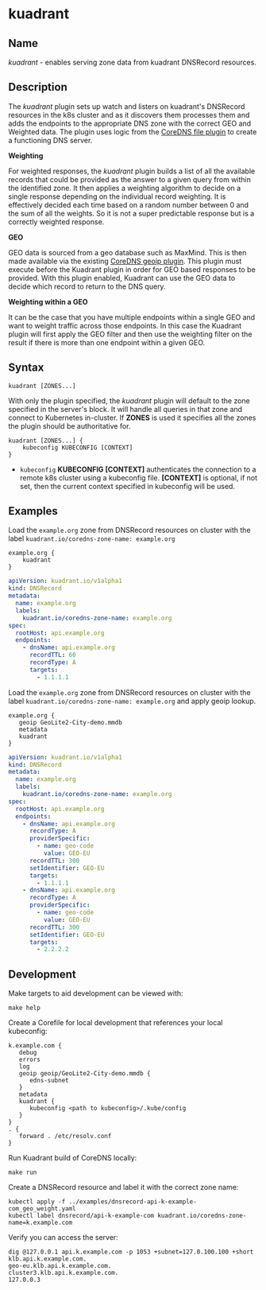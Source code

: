 # kuadrant

## Name

*kuadrant* - enables serving zone data from kuadrant DNSRecord resources.

## Description

The *kuadrant* plugin sets up watch and listers on kuadrant's DNSRecord resources in the k8s cluster and as it discovers
them processes them and adds the endpoints to the appropriate DNS zone with the correct GEO and Weighted data.
The plugin uses logic from the [CoreDNS file plugin](https://github.com/coredns/coredns/tree/master/plugin/file) to create a functioning DNS server.

**Weighting**

For weighted responses, the *kuadrant* plugin builds a list of all the available records that could be provided as the
answer to a given query from within the identified zone. It then applies a weighting algorithm to decide on a single
response depending on the individual record weighting. It is effectively decided each time based on a random number
between 0 and the sum of all the weights. So it is not a super predictable response but is a correctly weighted response.

**GEO**

GEO data is sourced from a geo database such as MaxMind. This is then made available via the existing
[CoreDNS geoip plugin](https://coredns.io/plugins/geoip/). This plugin must execute before the Kuadrant plugin in order
for GEO based responses to be provided. With this plugin enabled, Kuadrant can use the GEO data to decide which record
to return to the DNS query.

**Weighting within a GEO**

It can be the case that you have multiple endpoints within a single GEO and want to weight traffic across those
endpoints. In this case the Kuadrant plugin will first apply the GEO filter and then use the weighting filter on the
result if there is more than one endpoint within a given GEO.

## Syntax

```
kuadrant [ZONES...]
```

With only the plugin specified, the *kuadrant* plugin will default to the zone specified in
the server's block. It will handle all queries in that zone and connect to Kubernetes in-cluster. If **ZONES** is used
it specifies all the zones the plugin should be authoritative for.

```
kuadrant [ZONES...] {
    kubeconfig KUBECONFIG [CONTEXT]
}
```

* `kubeconfig` **KUBECONFIG [CONTEXT]** authenticates the connection to a remote k8s cluster using a kubeconfig file.
  **[CONTEXT]** is optional, if not set, then the current context specified in kubeconfig will be used.

## Examples

Load the `example.org` zone from DNSRecord resources on cluster with the label `kuadrant.io/coredns-zone-name: example.org`

```corefile
example.org {
    kuadrant
}
```

```yaml
apiVersion: kuadrant.io/v1alpha1
kind: DNSRecord
metadata:
  name: example.org
  labels:
    kuadrant.io/coredns-zone-name: example.org
spec:
  rootHost: api.example.org
  endpoints:
    - dnsName: api.example.org
      recordTTL: 60
      recordType: A
      targets:
        - 1.1.1.1
```

Load the `example.org` zone from DNSRecord resources on cluster with the label `kuadrant.io/coredns-zone-name: example.org` and 
apply geoip lookup.

```corefile
example.org {
   geoip GeoLite2-City-demo.mmdb
   metadata
   kuadrant
}
```

```yaml
apiVersion: kuadrant.io/v1alpha1
kind: DNSRecord
metadata:
  name: example.org
  labels:
    kuadrant.io/coredns-zone-name: example.org
spec:
  rootHost: api.example.org
  endpoints:
    - dnsName: api.example.org
      recordType: A
      providerSpecific:
        - name: geo-code
          value: GEO-EU
      recordTTL: 300
      setIdentifier: GEO-EU
      targets:
        - 1.1.1.1
    - dnsName: api.example.org
      recordType: A
      providerSpecific:
        - name: geo-code
          value: GEO-EU
      recordTTL: 300
      setIdentifier: GEO-EU
      targets:
        - 2.2.2.2
```

## Development

Make targets to aid development can be viewed with:
```shell
make help
```

Create a Corefile for local development that references your local kubeconfig:
```corefile
k.example.com {
   debug
   errors
   log
   geoip geoip/GeoLite2-City-demo.mmdb {
      edns-subnet
   }
   metadata
   kuadrant {
      kubeconfig <path to kubeconfig>/.kube/config
   }
}
. {
   forward . /etc/resolv.conf
}
```

Run Kuadrant build of CoreDNS locally:
```shell
make run
```

Create a DNSRecord resource and label it with the correct zone name:
```shell
kubectl apply -f ../examples/dnsrecord-api-k-example-com_geo_weight.yaml
kubectl label dnsrecord/api-k-example-com kuadrant.io/coredns-zone-name=k.example.com
```

Verify you can access the server:
```shell
dig @127.0.0.1 api.k.example.com -p 1053 +subnet=127.0.100.100 +short
klb.api.k.example.com.
geo-eu.klb.api.k.example.com.
cluster3.klb.api.k.example.com.
127.0.0.3
```
